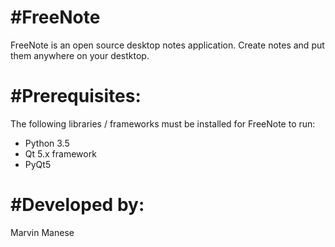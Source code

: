 #FreeNote
=================
FreeNote is an open source desktop notes application. Create notes and put them anywhere on your destktop.

#Prerequisites:
=================
The following libraries / frameworks must be installed for FreeNote to run:
- Python 3.5
- Qt 5.x framework
- PyQt5

#Developed by:
=================
Marvin Manese
